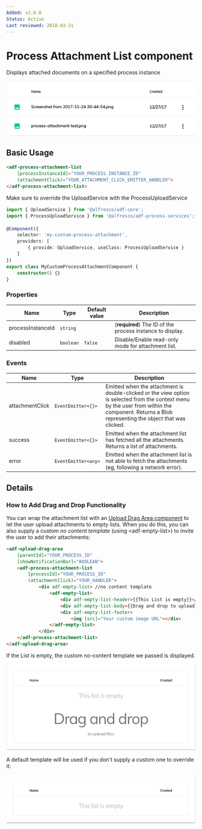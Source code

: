 ```yaml
---
Added: v2.0.0
Status: Active
Last reviewed: 2018-03-21
---
```


# Process Attachment List component

Displays attached documents on a specified process instance

![process-attachment-list-sample](../docassets/images/process-attachment-list.png)

## Basic Usage

```html
<adf-process-attachment-list
    [processInstanceId]="YOUR_PROCESS_INSTANCE_ID"
    (attachmentClick)="YOUR_ATTACHMENT_CLICK_EMITTER_HANDLER">
</adf-process-attachment-list>
```

Make sure to override the UploadService with the ProcessUploadService

```ts
import { UploadService } from '@alfresco/adf-core';
import { ProcessUploadService } from '@alfresco/adf-process-services';

@Component({
    selector: 'my-custom-process-attachment',
    providers: [
        { provide: UploadService, useClass: ProcessUploadService }
    ]
})
export class MyCustomProcessAttachmentComponent {
    constructor() {}
}
```

### Properties

| Name | Type | Default value | Description |
| ---- | ---- | ------------- | ----------- |
| processInstanceId | `string` |  | (**required**) The ID of the process instance to display.  |
| disabled | `boolean` | `false` | Disable/Enable read-only mode for attachment list.  |

### Events

| Name | Type | Description |
| ---- | ---- | ----------- |
| attachmentClick | `EventEmitter<{}>` | Emitted when the attachment is double-clicked or the view option is selected from the context menu by the user from within the component. Returns a Blob representing the object that was clicked. |
| success | `EventEmitter<{}>` | Emitted when the attachment list has fetched all the attachments. Returns a list of attachments. |
| error | `EventEmitter<any>` | Emitted when the attachment list is not able to fetch the attachments (eg, following a network error). |

## Details

### How to Add Drag and Drop Functionality

You can wrap the attachment list with an
[Upload Drag Area component](../content-services/upload-drag-area.component.md)
to let the user upload attachments to empty lists. When you do this, you can also supply
a custom _no content template_ (using &lt;adf-empty-list>) to invite the user to add their attachments:

<!-- {% raw %} -->

```html
<adf-upload-drag-area
    [parentId]="YOUR_PROCESS_ID"
    [showNotificationBar]="BOOLEAN">
    <adf-process-attachment-list  
        [processId]="YOUR_PROCESS_ID"
        (attachmentClick)="YOUR_HANDLER">
            <div adf-empty-list> //no content template
                <adf-empty-list>
                    <div adf-empty-list-header>{{This List is empty}}</div>
                    <div adf-empty-list-body>{{Drag and drop to upload}}</div>
                    <div adf-empty-list-footer>
                        <img [src]="Your custom image URL"></div> 
                </adf-empty-list>
            </div>
    </adf-process-attachment-list>
</adf-upload-drag-area>
```

<!-- {% endraw %} -->

If the List is empty, the custom no-content template we passed is displayed.

![custom-no-content-drag-drop-template-sample](../docassets/images/custom-no-content-drag-drop-template.png)

A default template will be used if you don't supply a custom one to override it:

![default-no-content-template-sample](../docassets/images/default-no-content-template.png)